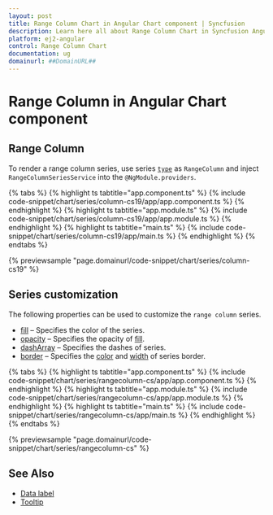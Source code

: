 ```yaml
---
layout: post
title: Range Column Chart in Angular Chart component | Syncfusion
description: Learn here all about Range Column Chart in Syncfusion Angular Chart component of Syncfusion Essential JS 2 and more.
platform: ej2-angular
control: Range Column Chart
documentation: ug
domainurl: ##DomainURL##
---
```

# Range Column in Angular Chart component

## Range Column

To render a range column series, use series [`type`](https://ej2.syncfusion.com/angular/documentation/api/chart/seriesDirective/#type) as `RangeColumn` and inject `RangeColumnSeriesService` into the `@NgModule.providers`.

{% tabs %}
{% highlight ts tabtitle="app.component.ts" %}
{% include code-snippet/chart/series/column-cs19/app/app.component.ts %}
{% endhighlight %}
{% highlight ts tabtitle="app.module.ts" %}
{% include code-snippet/chart/series/column-cs19/app/app.module.ts %}
{% endhighlight %}
{% highlight ts tabtitle="main.ts" %}
{% include code-snippet/chart/series/column-cs19/app/main.ts %}
{% endhighlight %}
{% endtabs %}

{% previewsample "page.domainurl/code-snippet/chart/series/column-cs19" %}

## Series customization

The following properties can be used to customize the `range column` series.

* [fill](https://ej2.syncfusion.com/angular/documentation/api/chart/seriesModel/#fill) – Specifies the color of the series.
* [opacity](https://ej2.syncfusion.com/angular/documentation/api/chart/seriesModel/#opacity) – Specifies the opacity of [fill](https://ej2.syncfusion.com/angular/documentation/api/chart/seriesModel/#fill).
* [dashArray](https://ej2.syncfusion.com/angular/documentation/api/chart/seriesModel/#dasharray) – Specifies the dashes of series.
* [border](https://ej2.syncfusion.com/angular/documentation/api/chart/borderModel/#properties) – Specifies the [color](https://ej2.syncfusion.com/angular/documentation/api/chart/borderModel/#color) and [width](https://ej2.syncfusion.com/angular/documentation/api/chart/borderModel/#width) of series border.

{% tabs %}
{% highlight ts tabtitle="app.component.ts" %}
{% include code-snippet/chart/series/rangecolumn-cs/app/app.component.ts %}
{% endhighlight %}
{% highlight ts tabtitle="app.module.ts" %}
{% include code-snippet/chart/series/rangecolumn-cs/app/app.module.ts %}
{% endhighlight %}
{% highlight ts tabtitle="main.ts" %}
{% include code-snippet/chart/series/rangecolumn-cs/app/main.ts %}
{% endhighlight %}
{% endtabs %}

{% previewsample "page.domainurl/code-snippet/chart/series/rangecolumn-cs" %}

## See Also

* [Data label](./data-labels/)
* [Tooltip](./tool-tip/)
